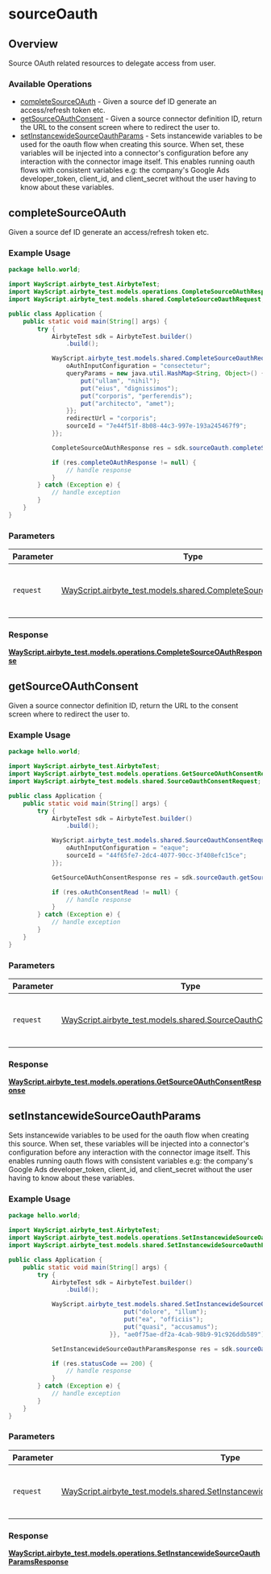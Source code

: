 # sourceOauth

## Overview

Source OAuth related resources to delegate access from user.

### Available Operations

* [completeSourceOAuth](#completesourceoauth) - Given a source def ID generate an access/refresh token etc.
* [getSourceOAuthConsent](#getsourceoauthconsent) - Given a source connector definition ID, return the URL to the consent screen where to redirect the user to.
* [setInstancewideSourceOauthParams](#setinstancewidesourceoauthparams) - Sets instancewide variables to be used for the oauth flow when creating this source. When set, these variables will be injected into a connector's configuration before any interaction with the connector image itself. This enables running oauth flows with consistent variables e.g: the company's Google Ads developer_token, client_id, and client_secret without the user having to know about these variables.


## completeSourceOAuth

Given a source def ID generate an access/refresh token etc.

### Example Usage

```java
package hello.world;

import WayScript.airbyte_test.AirbyteTest;
import WayScript.airbyte_test.models.operations.CompleteSourceOAuthResponse;
import WayScript.airbyte_test.models.shared.CompleteSourceOauthRequest;

public class Application {
    public static void main(String[] args) {
        try {
            AirbyteTest sdk = AirbyteTest.builder()
                .build();

            WayScript.airbyte_test.models.shared.CompleteSourceOauthRequest req = new CompleteSourceOauthRequest("bf125ce4-152e-4ab9-8d7e-5224a6a0e123", "b7847ec5-9e1f-467f-bc4c-ce4b6d7696ff") {{
                oAuthInputConfiguration = "consectetur";
                queryParams = new java.util.HashMap<String, Object>() {{
                    put("ullam", "nihil");
                    put("eius", "dignissimos");
                    put("corporis", "perferendis");
                    put("architecto", "amet");
                }};
                redirectUrl = "corporis";
                sourceId = "7e44f51f-8b08-44c3-997e-193a245467f9";
            }};            

            CompleteSourceOAuthResponse res = sdk.sourceOauth.completeSourceOAuth(req);

            if (res.completeOAuthResponse != null) {
                // handle response
            }
        } catch (Exception e) {
            // handle exception
        }
    }
}
```

### Parameters

| Parameter                                                                                                            | Type                                                                                                                 | Required                                                                                                             | Description                                                                                                          |
| -------------------------------------------------------------------------------------------------------------------- | -------------------------------------------------------------------------------------------------------------------- | -------------------------------------------------------------------------------------------------------------------- | -------------------------------------------------------------------------------------------------------------------- |
| `request`                                                                                                            | [WayScript.airbyte_test.models.shared.CompleteSourceOauthRequest](../../models/shared/CompleteSourceOauthRequest.md) | :heavy_check_mark:                                                                                                   | The request object to use for the request.                                                                           |


### Response

**[WayScript.airbyte_test.models.operations.CompleteSourceOAuthResponse](../../models/operations/CompleteSourceOAuthResponse.md)**


## getSourceOAuthConsent

Given a source connector definition ID, return the URL to the consent screen where to redirect the user to.

### Example Usage

```java
package hello.world;

import WayScript.airbyte_test.AirbyteTest;
import WayScript.airbyte_test.models.operations.GetSourceOAuthConsentResponse;
import WayScript.airbyte_test.models.shared.SourceOauthConsentRequest;

public class Application {
    public static void main(String[] args) {
        try {
            AirbyteTest sdk = AirbyteTest.builder()
                .build();

            WayScript.airbyte_test.models.shared.SourceOauthConsentRequest req = new SourceOauthConsentRequest("modi", "874c2d5c-c497-4223-be66-bd8fe5d00b97", "9ef20387-3205-490c-8c10-96400313b3e5") {{
                oAuthInputConfiguration = "eaque";
                sourceId = "44f65fe7-2dc4-4077-90cc-3f408efc15ce";
            }};            

            GetSourceOAuthConsentResponse res = sdk.sourceOauth.getSourceOAuthConsent(req);

            if (res.oAuthConsentRead != null) {
                // handle response
            }
        } catch (Exception e) {
            // handle exception
        }
    }
}
```

### Parameters

| Parameter                                                                                                          | Type                                                                                                               | Required                                                                                                           | Description                                                                                                        |
| ------------------------------------------------------------------------------------------------------------------ | ------------------------------------------------------------------------------------------------------------------ | ------------------------------------------------------------------------------------------------------------------ | ------------------------------------------------------------------------------------------------------------------ |
| `request`                                                                                                          | [WayScript.airbyte_test.models.shared.SourceOauthConsentRequest](../../models/shared/SourceOauthConsentRequest.md) | :heavy_check_mark:                                                                                                 | The request object to use for the request.                                                                         |


### Response

**[WayScript.airbyte_test.models.operations.GetSourceOAuthConsentResponse](../../models/operations/GetSourceOAuthConsentResponse.md)**


## setInstancewideSourceOauthParams

Sets instancewide variables to be used for the oauth flow when creating this source. When set, these variables will be injected into a connector's configuration before any interaction with the connector image itself. This enables running oauth flows with consistent variables e.g: the company's Google Ads developer_token, client_id, and client_secret without the user having to know about these variables.


### Example Usage

```java
package hello.world;

import WayScript.airbyte_test.AirbyteTest;
import WayScript.airbyte_test.models.operations.SetInstancewideSourceOauthParamsResponse;
import WayScript.airbyte_test.models.shared.SetInstancewideSourceOauthParamsRequestBody;

public class Application {
    public static void main(String[] args) {
        try {
            AirbyteTest sdk = AirbyteTest.builder()
                .build();

            WayScript.airbyte_test.models.shared.SetInstancewideSourceOauthParamsRequestBody req = new SetInstancewideSourceOauthParamsRequestBody(                new java.util.HashMap<String, Object>() {{
                                put("dolore", "illum");
                                put("ea", "officiis");
                                put("quasi", "accusamus");
                            }}, "ae0f75ae-df2a-4cab-98b9-91c926ddb589");            

            SetInstancewideSourceOauthParamsResponse res = sdk.sourceOauth.setInstancewideSourceOauthParams(req);

            if (res.statusCode == 200) {
                // handle response
            }
        } catch (Exception e) {
            // handle exception
        }
    }
}
```

### Parameters

| Parameter                                                                                                                                              | Type                                                                                                                                                   | Required                                                                                                                                               | Description                                                                                                                                            |
| ------------------------------------------------------------------------------------------------------------------------------------------------------ | ------------------------------------------------------------------------------------------------------------------------------------------------------ | ------------------------------------------------------------------------------------------------------------------------------------------------------ | ------------------------------------------------------------------------------------------------------------------------------------------------------ |
| `request`                                                                                                                                              | [WayScript.airbyte_test.models.shared.SetInstancewideSourceOauthParamsRequestBody](../../models/shared/SetInstancewideSourceOauthParamsRequestBody.md) | :heavy_check_mark:                                                                                                                                     | The request object to use for the request.                                                                                                             |


### Response

**[WayScript.airbyte_test.models.operations.SetInstancewideSourceOauthParamsResponse](../../models/operations/SetInstancewideSourceOauthParamsResponse.md)**


